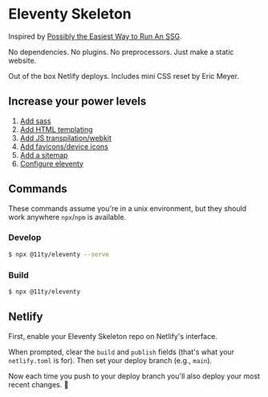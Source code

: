 # Eleventy Skeleton

Inspired by [Possibly the Easiest Way to Run An SSG](https://css-tricks.com/possibly-the-easiest-way-to-run-an-ssg/).

No dependencies. No plugins. No preprocessors. Just make a static website.

Out of the box Netlify deploys. Includes mini CSS reset by Eric Meyer.

## Increase your power levels

1. [Add sass](https://egghead.io/lessons/11ty-add-sass-compiling-and-watch-for-changes-in-eleventy-11ty)
2. [Add HTML templating](https://www.11ty.dev/docs/languages/)
3. [Add JS transpilation/webkit](https://statickit.com/guides/eleventy-webpack)
4. [Add favicons/device icons](https://www.favicon-generator.org/)
5. [Add a sitemap](https://developers.google.com/search/docs/advanced/sitemaps/build-sitemap)
6. [Configure eleventy](https://www.11ty.dev/docs/watch-serve/)

## Commands

These commands assume you're in a unix environment, but they should work anywhere `npx`/`npm` is available.

### Develop

```sh
$ npx @11ty/eleventy --serve
```

### Build

```sh
$ npx @11ty/eleventy
```

## Netlify

First, enable your Eleventy Skeleton repo on Netlify's interface.

When prompted, clear the `build` and `publish` fields (that's what your `netlify.toml` is for). Then set your deploy branch (e.g., `main`).

Now each time you push to your deploy branch you'll also deploy your most recent changes. 🎉
